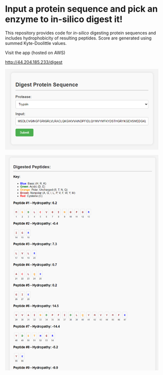 # Input a protein sequence and pick an enzyme to in-silico digest it!
This repository provides code for _in-silico_ digesting protein sequences and includes hydrophobicity of resulting peptides. Score are generated using summed Kyte-Doolittle values.


Visit the app (hosted on AWS)

http://44.204.185.233/digest



![Model](input.png)

![Model](output.png)
